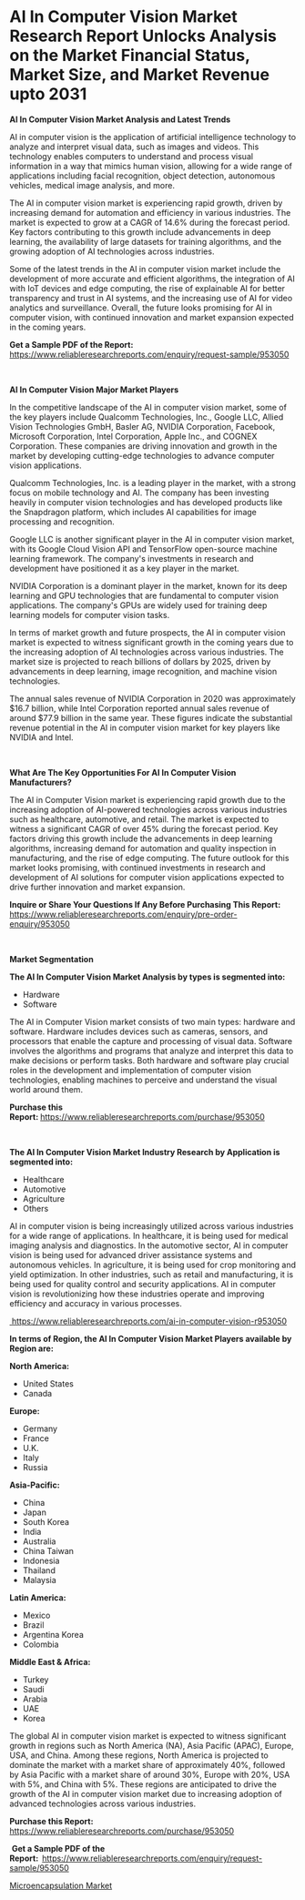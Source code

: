 <p><h1>AI In Computer Vision Market Research Report Unlocks Analysis on the Market Financial Status, Market Size, and Market Revenue upto 2031</h1></p><p><strong>AI In Computer Vision Market Analysis and Latest Trends</strong></p>
<p><p>AI in computer vision is the application of artificial intelligence technology to analyze and interpret visual data, such as images and videos. This technology enables computers to understand and process visual information in a way that mimics human vision, allowing for a wide range of applications including facial recognition, object detection, autonomous vehicles, medical image analysis, and more.</p><p>The AI in computer vision market is experiencing rapid growth, driven by increasing demand for automation and efficiency in various industries. The market is expected to grow at a CAGR of 14.6% during the forecast period. Key factors contributing to this growth include advancements in deep learning, the availability of large datasets for training algorithms, and the growing adoption of AI technologies across industries.</p><p>Some of the latest trends in the AI in computer vision market include the development of more accurate and efficient algorithms, the integration of AI with IoT devices and edge computing, the rise of explainable AI for better transparency and trust in AI systems, and the increasing use of AI for video analytics and surveillance. Overall, the future looks promising for AI in computer vision, with continued innovation and market expansion expected in the coming years.</p></p>
<p><strong>Get a Sample PDF of the Report:&nbsp;</strong> <a href="https://www.reliableresearchreports.com/enquiry/request-sample/953050">https://www.reliableresearchreports.com/enquiry/request-sample/953050</a></p>
<p>&nbsp;</p>
<p><strong>AI In Computer Vision Major Market Players</strong></p>
<p><p>In the competitive landscape of the AI in computer vision market, some of the key players include Qualcomm Technologies, Inc., Google LLC, Allied Vision Technologies GmbH, Basler AG, NVIDIA Corporation, Facebook, Microsoft Corporation, Intel Corporation, Apple Inc., and COGNEX Corporation. These companies are driving innovation and growth in the market by developing cutting-edge technologies to advance computer vision applications.</p><p>Qualcomm Technologies, Inc. is a leading player in the market, with a strong focus on mobile technology and AI. The company has been investing heavily in computer vision technologies and has developed products like the Snapdragon platform, which includes AI capabilities for image processing and recognition.</p><p>Google LLC is another significant player in the AI in computer vision market, with its Google Cloud Vision API and TensorFlow open-source machine learning framework. The company's investments in research and development have positioned it as a key player in the market.</p><p>NVIDIA Corporation is a dominant player in the market, known for its deep learning and GPU technologies that are fundamental to computer vision applications. The company's GPUs are widely used for training deep learning models for computer vision tasks.</p><p>In terms of market growth and future prospects, the AI in computer vision market is expected to witness significant growth in the coming years due to the increasing adoption of AI technologies across various industries. The market size is projected to reach billions of dollars by 2025, driven by advancements in deep learning, image recognition, and machine vision technologies.</p><p>The annual sales revenue of NVIDIA Corporation in 2020 was approximately $16.7 billion, while Intel Corporation reported annual sales revenue of around $77.9 billion in the same year. These figures indicate the substantial revenue potential in the AI in computer vision market for key players like NVIDIA and Intel.</p></p>
<p>&nbsp;</p>
<p><strong>What Are The Key Opportunities For AI In Computer Vision Manufacturers?</strong></p>
<p><p>The AI in Computer Vision market is experiencing rapid growth due to the increasing adoption of AI-powered technologies across various industries such as healthcare, automotive, and retail. The market is expected to witness a significant CAGR of over 45% during the forecast period. Key factors driving this growth include the advancements in deep learning algorithms, increasing demand for automation and quality inspection in manufacturing, and the rise of edge computing. The future outlook for this market looks promising, with continued investments in research and development of AI solutions for computer vision applications expected to drive further innovation and market expansion.</p></p>
<p><strong>Inquire or Share Your Questions If Any Before Purchasing This Report:</strong> <a href="https://www.reliableresearchreports.com/enquiry/pre-order-enquiry/953050">https://www.reliableresearchreports.com/enquiry/pre-order-enquiry/953050</a></p>
<p>&nbsp;</p>
<p><strong>Market Segmentation</strong></p>
<p><strong>The AI In Computer Vision Market Analysis by types is segmented into:</strong></p>
<p><ul><li>Hardware</li><li>Software</li></ul></p>
<p><p>The AI in Computer Vision market consists of two main types: hardware and software. Hardware includes devices such as cameras, sensors, and processors that enable the capture and processing of visual data. Software involves the algorithms and programs that analyze and interpret this data to make decisions or perform tasks. Both hardware and software play crucial roles in the development and implementation of computer vision technologies, enabling machines to perceive and understand the visual world around them.</p></p>
<p><strong>Purchase this Report:&nbsp;</strong><a href="https://www.reliableresearchreports.com/purchase/953050">https://www.reliableresearchreports.com/purchase/953050</a></p>
<p>&nbsp;</p>
<p><strong>The AI In Computer Vision Market Industry Research by Application is segmented into:</strong></p>
<p><ul><li>Healthcare</li><li>Automotive</li><li>Agriculture</li><li>Others</li></ul></p>
<p><p>AI in computer vision is being increasingly utilized across various industries for a wide range of applications. In healthcare, it is being used for medical imaging analysis and diagnostics. In the automotive sector, AI in computer vision is being used for advanced driver assistance systems and autonomous vehicles. In agriculture, it is being used for crop monitoring and yield optimization. In other industries, such as retail and manufacturing, it is being used for quality control and security applications. AI in computer vision is revolutionizing how these industries operate and improving efficiency and accuracy in various processes.</p></p>
<p><a href="https://www.reliableresearchreports.com/ai-in-computer-vision-r953050">&nbsp;https://www.reliableresearchreports.com/ai-in-computer-vision-r953050</a></p>
<p><strong>In terms of Region, the AI In Computer Vision Market Players available by Region are:</strong></p>
<p>
    <p> <strong> North America: </strong>
        <ul>
            <li>United States</li>
            <li>Canada</li>
        </ul>
        </p> 
    <p> <strong> Europe: </strong>
        <ul>
            <li>Germany</li>
            <li>France</li>
            <li>U.K.</li>
            <li>Italy</li>
            <li>Russia</li>
        </ul>
        </p> 
    <p> <strong> Asia-Pacific: </strong>
        <ul>
            <li>China</li>
            <li>Japan</li>
            <li>South Korea</li>
            <li>India</li>
            <li>Australia</li>
            <li>China Taiwan</li>
            <li>Indonesia</li>
            <li>Thailand</li>
            <li>Malaysia</li>
        </ul>
        </p> 
    <p> <strong> Latin America: </strong>
        <ul>
            <li>Mexico</li>
            <li>Brazil</li>
            <li>Argentina Korea</li>
            <li>Colombia</li>
        </ul>
        </p> 
    <p> <strong> Middle East & Africa: </strong>
        <ul>
            <li>Turkey</li>
            <li>Saudi</li>
            <li>Arabia</li>
            <li>UAE</li>
            <li>Korea</li>
        </ul>
    </p>
    </p>
<p><p>The global AI in computer vision market is expected to witness significant growth in regions such as North America (NA), Asia Pacific (APAC), Europe, USA, and China. Among these regions, North America is projected to dominate the market with a market share of approximately 40%, followed by Asia Pacific with a market share of around 30%, Europe with 20%, USA with 5%, and China with 5%. These regions are anticipated to drive the growth of the AI in computer vision market due to increasing adoption of advanced technologies across various industries.</p></p>
<p><strong>Purchase this Report: </strong><a href="https://www.reliableresearchreports.com/purchase/953050">https://www.reliableresearchreports.com/purchase/953050</a></p>
<p>&nbsp;<strong>Get a Sample PDF of the Report:&nbsp;&nbsp;</strong><a href="https://www.reliableresearchreports.com/enquiry/request-sample/953050">https://www.reliableresearchreports.com/enquiry/request-sample/953050</a></p>
<p><strong></strong></p>
<p><p><a href="https://github.com/LeilaniWyman2021/Market-Research-Report-List-1/blob/main/microencapsulation-market.md">Microencapsulation Market</a></p></p>